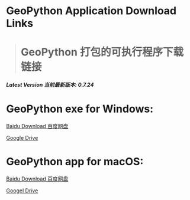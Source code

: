 # GeoPython Application Download Links
># GeoPython 打包的可执行程序下载链接

##### Latest Version 当前最新版本: 0.7.24

# GeoPython exe for Windows:
[Baidu Download 百度网盘](http://pan.baidu.com/s/1c2IsNgG)

[Google Drive](https://drive.google.com/open?id=1kiG7RZ0uql6bfq2H2XRZY5ZbVBGTGl8e)




# GeoPython app for macOS:
[Baidu Download 百度网盘](http://pan.baidu.com/s/1eSEQTua)

[Googel Drive](https://drive.google.com/open?id=1M-HiiDD3r7cdUTC5anxnryIx386MvtL9)